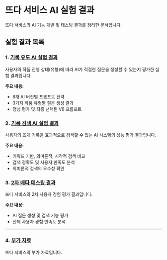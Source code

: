 # 뜨다 서비스 AI 실험 결과

뜨다 서비스의 AI 기능 개발 및 테스팅 결과를 정리한 문서입니다.

## 실험 결과 목록

### 1. [기록 유도 AI 실험 결과](docs/ai-record-guide-experiment.md)
사용자의 작품 진행 상태(유형)에 따라 AI가 적절한 질문을 생성할 수 있는지 평가한 실험 결과입니다.

**주요 내용:**
- 8개 AI 버전별 프롬프트 전략
- 3가지 작품 유형별 질문 생성 결과
- 정성 평가 및 최종 선택된 V6 프롬프트

### 2. [기록 검색 AI 실험 결과](docs/ai-search-experiment.md)
사용자의 뜨개 기록을 효과적으로 검색할 수 있는 AI 시스템의 성능 평가 결과입니다.

**주요 내용:**
- 키워드 기반, 의미론적, 시각적 검색 비교
- 검색 정확도 및 사용자 만족도 분석
- 의미론적 검색의 우수성 확인

### 3. [2차 베타 테스팅 결과](docs/beta-testing-results.md)
뜨다 서비스의 2차 사용자 경험 평가 결과입니다.

**주요 내용:**
- AI 질문 생성 및 검색 기능 평가
- 전체 사용자 경험 만족도 분석

---

### 4. [부가 자료](docs/question.md)
뜨다 서비스의 부가 자료입니다. 
